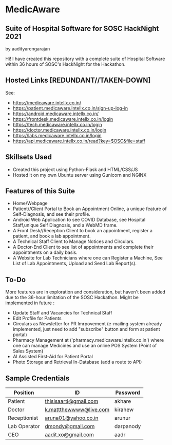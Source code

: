 # MedicAware
## Suite of Hospital Software for SOSC HackNight 2021
by aadityarengarajan

Hi! I have created this repository with a complete suite of Hospital Software within 36 hours of SOSC's HackNight for the Hackathon.

## Hosted Links [REDUNDANT//TAKEN-DOWN]
See:
- https://medicaware.intellx.co.in/
- https://patient.medicaware.intellx.co.in/sign-up-log-in
- https://android.medicaware.intellx.co.in/
- https://frontdesk.medicaware.intellx.co.in/login
- https://tech.medicaware.intellx.co.in/login
- https://doctor.medicaware.intellx.co.in/login
- https://labs.medicaware.intellx.co.in/login
- https://api.medicaware.intellx.co.in/read?key=$OSC&file=staff

## Skillsets Used
- Created this project using Python-Flask and HTML/CSS/JS
- Hosted it on my own Ubuntu server using Gunicorn and NGINX

## Features of this Suite
- Home/Webpage
- Patient//Client Portal to Book an Appointment Online, a unique feature of Self-Diagnosis, and see their profile.
- Android Web Application to see COVID Database, see Hospital Staff,unique Self Diagnosis, and a WebMD frame.
- A Front Desk//Reception Client to book an appointment, register a patient, and book a lab appointment.
- A Technical Staff Client to Manage Notices and Circulars.
- A Doctor-End Client to see list of appointments and complete their appointments on a daily basis.
- A Website for Lab Technicians where one can Register a Machine, See List of Lab Appointments, Upload and Send Lab Report(s).

## To-Do
More features are in exploration and consideration, but haven't been added due to the 36-hour limitation of the SOSC Hackathon. Might be implemented in future :
- Update Staff and Vacancies for Technical Staff
- Edit Profile for Patients
- Circulars as Newsletter for PR Imrpovement (e-mailing system already implemented, just need to add "subscribe" button and form at patient portal)
- Pharmacy Management at ('pharmacy.medicaware.intellx.co.in') where one can manage Medicines and use an online POS System (Point of Sales System)
- AI Assisted First-Aid for Patient Portal
- Photo Storage and Retrieval In-Database (add a route to API)

## Sample Credentials

| Position     | ID                     | Password  |
|--------------|------------------------|-----------|
| Patient      | thisisaarti@gmail.com  | akhare    |
| Doctor       | k.mattthewwww@live.com | kirahew   |
| Receptionist | aruna01@yahoo.co.in    | arunur    |
| Lab Operator | dmondy@gmail.com       | darpanody |
| CEO          | aadit.xo@gmail.com     | aadr      |
